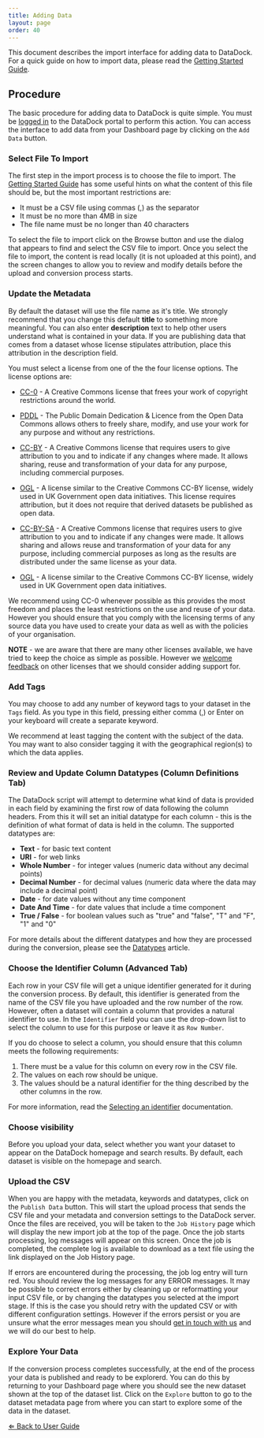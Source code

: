 ```yaml
---
title: Adding Data
layout: page
order: 40
---
```


This document describes the import interface for adding data to DataDock.
For a quick guide on how to import data, please read the [Getting Started Guide](../getting-started/).

## Procedure

The basic procedure for adding data to DataDock is quite simple. You must be 
[logged in](./logging-in-and-out.html) to the DataDock portal to perform this action. 
You can access the interface to add data from your Dashboard page by clicking on the `Add Data` button.

### Select File To Import

The first step in the import process is to choose the file to import. The [Getting Started Guide](../getting-started/)
has some useful hints on what the content of this file should be, but the most important restrictions are:

  - It must be a CSV file using commas (,) as the separator
  - It must be no more than 4MB in size
  - The file name must be no longer than 40 characters
  
To select the file to import click on the Browse button and use the dialog that appears to find and select the CSV file to import.
Once you select the file to import, the content is read locally (it is not uploaded at this point), and the screen changes
to allow you to review and modify details before the upload and conversion process starts.

### Update the Metadata

By default the dataset will use the file name as it's title. We strongly recommend that you change this default **title** to something more meaningful. You can also enter **description** text to help other users understand what is contained in 
your data. If you are publishing data that comes from a dataset whose license stipulates attribution, place this attribution in the description field.

You must select a license from one of the the four license options. The license options are:

  * [CC-0](https://creativecommons.org/choose/zero/) - A Creative Commons license that frees your work of copyright restrictions around the world. 
  
  * [PDDL](https://opendatacommons.org/licenses/pddl/1.0/) - The Public Domain Dedication & Licence from the Open Data Commons allows others to freely share, modify, and use your work for any purpose and without any restrictions. 

  * [CC-BY](https://creativecommons.org/licenses/by/4.0/) - A Creative Commons license that requires users to give attribution to you and to indicate if any changes where made. It allows sharing, reuse and transformation of your data for any purpose, including commercial purposes.
  
  * [OGL](https://www.nationalarchives.gov.uk/doc/open-government-licence/version/3/) - A license similar to the Creative Commons CC-BY license, widely used in UK Government open data initiatives. This license requires attribution, but it does not require that derived datasets be published as open data.

  * [CC-BY-SA](https://creativecommons.org/licenses/by-sa/4.0/) - A Creative Commons license that requires users to give attribution to you and to indicate if any changes were made. It allows sharing and allows reuse and transformation of your data for any purpose, including commercial purposes as long as the results are distributed under the same license as your data.

  * [OGL](https://www.nationalarchives.gov.uk/doc/open-government-licence/version/3/) - A license similar to the Creative Commons CC-BY license, widely used in UK Government open data initiatives.

We recommend using CC-0 whenever possible as this provides the most freedom and places the least restrictions on the use and reuse of your data. However
you should ensure that you comply with the licensing terms of any source data you have used to create your data as well as with the policies of your
organisation.

**NOTE** - we are aware that there are many other licenses available, we have tried to keep the choice as simple as possible. However we [welcome feedback](https://github.com/NetworkedPlanet/datadock/issues)
on other licenses that we should consider adding support for.

### Add Tags

You may choose to add any number of keyword tags to your dataset in the `Tags` field. As you type in this field, pressing either comma (,) or Enter on your keyboard will create a separate keyword.

We recommend at least tagging the content with the subject of the data. You may want to also consider tagging it with the geographical region(s) to which the data applies.


### Review and Update Column Datatypes (Column Definitions Tab)

The DataDock script will attempt to determine what kind of data is provided in each field by examining the first row of data following the column headers.
From this it will set an initial datatype for each column - this is the definition of what format of data is held in the column. The supported datatypes are:

  - **Text** - for basic text content
  - **URI** - for web links
  - **Whole Number** - for integer values (numeric data without any decimal points)
  - **Decimal Number** - for decimal values (numeric data where the data may include a decimal point)
  - **Date** - for date values without any time component
  - **Date And Time** - for date values that include a time component
  - **True / False** - for boolean values such as "true" and "false", "T" and "F", "1" and "0"
	
For more details about the different datatypes and how they are processed during the conversion, please see the [Datatypes](./datatypes.html) article.

### Choose the Identifier Column (Advanced Tab)

Each row in your CSV file will get a unique identifier generated for it during the conversion process. By default, this identifier is generated from the name of the CSV file you have uploaded and the row number of the row. However, often a dataset will contain a column that provides a natural identifier to use. In the `Identifier` field you can use the drop-down list to select the column to use for this purpose or leave it as `Row Number`.

If you do choose to select a column, you should ensure that this column meets the following requirements:

  1. There must be a value for this column on every row in the CSV file.
  1. The values on each row should be unique.
  1. The values should be a natural identifier for the thing described by the other columns in the row.
  
For more information, read the [Selecting an identifier](/user-guide/choosing-a-license.html) documentation.
  
### Choose visibility 

Before you upload your data, select whether you want your dataset to appear on the DataDock homepage and search results. By default, each dataset is visible on the homepage and search.
	
### Upload the CSV

When you are happy with the metadata, keywords and datatypes, click on the `Publish Data` button. This will start the upload process that
sends the CSV file and your metadata and conversion settings to the DataDock server. Once the files are received, you will be taken to the
`Job History` page which will display the new import job at the top of the page. Once the job starts processing, log messages will appear on this
screen. Once the job is completed, the complete log is available to download as a text file using the link displayed on the Job History page.

If errors are encountered during the processing, the job log entry will turn red. You should review the log messages for any ERROR messages. It may be 
possible to correct errors either by cleaning up or reformatting your input CSV file, or by changing the datatypes you selected at the import stage. If
this is the case you should retry with the updated CSV or with different configuration settings. However if the errors persist or you are unsure what the
error messages mean you should [get in touch with us](./getting-help.html) and we will do our best to help.

### Explore Your Data

If the conversion process completes successfully, at the end of the process your data is published and ready to be explorerd. You can do this by returning
to your Dashboard page where you should see the new dataset shown at the top of the dataset list. Click on the `Explore` button to go to the dataset metadata
page from where you can start to explore some of the data in the dataset.

[&lArr; Back to User Guide](/user-guide/)


